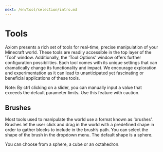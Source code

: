 ```yaml
---
next: /en/tool/selection/intro.md
---
```


# Tools

Axiom presents a rich set of tools for real-time, precise manipulation of your Minecraft world. These tools are readily accessible in the top layer of the 'Tool' window. Additionally, the 'Tool Options' window offers further configuration possibilities. Each tool comes with its unique settings that can dramatically change its functionality and impact. We encourage exploration and experimentation as it can lead to unanticipated yet fascinating or beneficial applications of these tools.

Note: By ctrl clicking on a slider, you can manually input a value that exceeds the default parameter limits. Use this feature with caution.

## Brushes

Most tools used to manipulate the world use a format known as ‘brushes’. Brushes let the user click and drag in the world with a predefined shape in order to gather blocks to include in the brush’s path. You can select the shape of the brush in the dropdown menu. The default shape is a sphere.

You can choose from a sphere, a cube or an octahedron.
